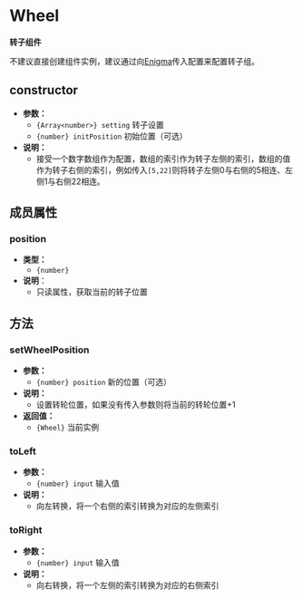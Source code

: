 # Wheel

**转子组件**

不建议直接创建组件实例，建议通过向[Enigma](enigma)传入配置来配置转子组。

## constructor

- **参数：**
  - `{Array<number>} setting` 转子设置
  - `{number} initPosition` 初始位置（可选）
- **说明：**
  - 接受一个数字数组作为配置，数组的索引作为转子左侧的索引，数组的值作为转子右侧的索引，例如传入`[5,22]`则将转子左侧0与右侧的5相连、左侧1与右侧22相连。

## 成员属性

### position

- **类型：**
  - `{number}`
- **说明**：
  - 只读属性，获取当前的转子位置

## 方法

### setWheelPosition

- **参数：**
  - `{number} position` 新的位置（可选）
- **说明：**
  - 设置转轮位置，如果没有传入参数则将当前的转轮位置+1
- **返回值：**
  - `{Wheel}` 当前实例


### toLeft

- **参数：**
  - `{number} input` 输入值
- **说明：**
  - 向左转换，将一个右侧的索引转换为对应的左侧索引

### toRight

- **参数：**
  - `{number} input` 输入值
- **说明：**
  - 向右转换，将一个左侧的索引转换为对应的右侧索引
